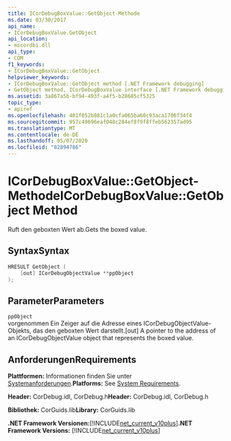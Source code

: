 ```yaml
---
title: ICorDebugBoxValue::GetObject-Methode
ms.date: 03/30/2017
api_name:
- ICorDebugBoxValue.GetObject
api_location:
- mscordbi.dll
api_type:
- COM
f1_keywords:
- ICorDebugBoxValue::GetObject
helpviewer_keywords:
- ICorDebugBoxValue::GetObject method [.NET Framework debugging]
- GetObject method, ICorDebugBoxValue interface [.NET Framework debugging]
ms.assetid: 3a867a5b-bf94-493f-a4f5-b28685cf5325
topic_type:
- apiref
ms.openlocfilehash: 401f052b881c1a0cfa065ba60c93aca1706f34f4
ms.sourcegitcommit: 957c49696eaf048c284ef8f9f8ffeb562357ad95
ms.translationtype: MT
ms.contentlocale: de-DE
ms.lasthandoff: 05/07/2020
ms.locfileid: "82894786"
---
```

# <a name="icordebugboxvaluegetobject-method"></a><span data-ttu-id="ea5c6-102">ICorDebugBoxValue::GetObject-Methode</span><span class="sxs-lookup"><span data-stu-id="ea5c6-102">ICorDebugBoxValue::GetObject Method</span></span>
<span data-ttu-id="ea5c6-103">Ruft den geboxten Wert ab.</span><span class="sxs-lookup"><span data-stu-id="ea5c6-103">Gets the boxed value.</span></span>  
  
## <a name="syntax"></a><span data-ttu-id="ea5c6-104">Syntax</span><span class="sxs-lookup"><span data-stu-id="ea5c6-104">Syntax</span></span>  
  
```cpp  
HRESULT GetObject (  
    [out] ICorDebugObjectValue **ppObject  
);  
```  
  
## <a name="parameters"></a><span data-ttu-id="ea5c6-105">Parameter</span><span class="sxs-lookup"><span data-stu-id="ea5c6-105">Parameters</span></span>  
 `ppObject`  
 <span data-ttu-id="ea5c6-106">vorgenommen Ein Zeiger auf die Adresse eines ICorDebugObjectValue-Objekts, das den geboxten Wert darstellt.</span><span class="sxs-lookup"><span data-stu-id="ea5c6-106">[out] A pointer to the address of an ICorDebugObjectValue object that represents the boxed value.</span></span>  
  
## <a name="requirements"></a><span data-ttu-id="ea5c6-107">Anforderungen</span><span class="sxs-lookup"><span data-stu-id="ea5c6-107">Requirements</span></span>  
 <span data-ttu-id="ea5c6-108">**Plattformen:** Informationen finden Sie unter [Systemanforderungen](../../get-started/system-requirements.md).</span><span class="sxs-lookup"><span data-stu-id="ea5c6-108">**Platforms:** See [System Requirements](../../get-started/system-requirements.md).</span></span>  
  
 <span data-ttu-id="ea5c6-109">**Header:** CorDebug.idl, CorDebug.h</span><span class="sxs-lookup"><span data-stu-id="ea5c6-109">**Header:** CorDebug.idl, CorDebug.h</span></span>  
  
 <span data-ttu-id="ea5c6-110">**Bibliothek:** CorGuids.lib</span><span class="sxs-lookup"><span data-stu-id="ea5c6-110">**Library:** CorGuids.lib</span></span>  
  
 <span data-ttu-id="ea5c6-111">**.NET Framework Versionen:**[!INCLUDE[net_current_v10plus](../../../../includes/net-current-v10plus-md.md)]</span><span class="sxs-lookup"><span data-stu-id="ea5c6-111">**.NET Framework Versions:** [!INCLUDE[net_current_v10plus](../../../../includes/net-current-v10plus-md.md)]</span></span>

